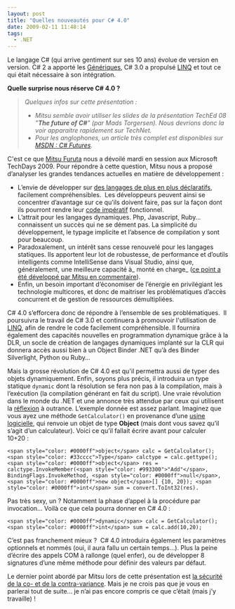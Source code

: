 ```yaml
---
layout: post
title: "Quelles nouveautés pour C# 4.0"
date: 2009-02-11 11:48:14
tags:
  - .NET
---
```


Le langage C# (qui arrive gentiment sur ses 10 ans) évolue de version en version. C# 2 a apporté les [Génériques](//msdn.microsoft.com/fr-fr/library/512aeb7t(VS.80).aspx), C# 3.0 a propulsé [LINQ](http://msdn.microsoft.com/fr-fr/library/bb397933.aspx) et tout ce qui était nécessaire à son intégration.

**Quelle surprise nous réserve C# 4.0&nbsp;?**

> _Quelques infos sur cette présentation&nbsp;:_
>
> *   _Mitsu semble avoir utiliser les slides de la présentation TechEd 08 "**The future of C#**" (par Mads Torgersen). Nous devrions donc la voir apparaitre rapidement sur TechNet._
> *   _Pour les anglophones, un article très complet est disponibles sur [MSDN&nbsp;: C# Futures](https://code.msdn.microsoft.com:443/csharpfuture)._

C'est ce que [Mitsu Furuta](http://blogs.msdn.com/b/mitsufu/) nous a dévoilé mardi en session aux Microsoft TechDays 2009\. Pour répondre à cette question, Mitsu nous a proposé d’analyser les grandes tendances actuelles en matière de développement&nbsp;:

*   L’envie de développer sur [des langages de plus en plus déclaratifs](//fr.wikipedia.org/wiki/Programmation_d%C3%A9clarative), facilement compréhensibles.  Les développeurs peuvent ainsi se concentrer d’avantage sur ce qu'ils doivent faire, pas sur la façon dont ils pourront rendre leur [code impératif](http://fr.wikipedia.org/wiki/Programmation_imp%C3%A9rative) fonctionnel.
*   L’attrait pour les langages dynamiques. Php, Javascript, Ruby… connaissent un succès qui ne se dément pas. La simplicité du développement, le typage implicite et l’absence de compilation y sont pour beaucoup.
*   Paradoxalement, un intérêt sans cesse renouvelé pour les langages statiques. Ils apportent leur lot de robustesse, de performance et d’outils intelligents comme IntelliSense dans Visual Studio, ainsi que, généralement, une meilleure capacité à_ monté en charge_ ([ce point a été développé par Mitsu en commentaire](/2009/02/quelles-nouveautes-pour-c-40/)).
*   Enfin, un besoin important d’économiser de l’énergie en privilégiant les technologie multicores, et donc de maitriser les problématiques d’accès concurrent et de gestion de ressources démultipliées.

C# 4.0 s’efforcera donc de répondre à l’ensemble de ses problématiques.  Il poursuivra le travail de C# 3.0 et continuera à promouvoir l'utilisation de [LINQ](http://msdn.microsoft.com/fr-fr/library/bb397933.aspx), afin de rendre le code facilement compréhensible. Il fournira également des capacités nouvelles en programmation dynamique grâce à la DLR, un socle de création de langages dynamiques implanté sur la CLR qui donnera accès aussi bien à un Object Binder .NET qu’à des Binder Silverlight, Python ou Ruby…

Mais la grosse révolution de C# 4.0 est qu'il permettra aussi de typer des objets dynamiquement. Enfin, soyons plus précis, il introduira un type statique `dynamic` dont la résolution se fera non pas à la compilation, mais à l’exécution (la compilation générant en fait du script). Une vraie révolution dans le monde du .NET et une annonce très attendue par ceux qui utilisent la [réflexion](//emerica.developpez.com/dotnet/reflection/introduction/csharp/) à outrance. L’exemple donnée est assez parlant. Imaginez que vous ayez une méthode `GetCalculator()` en provenance d’une [usine logicielle](http://fr.wikipedia.org/wiki/Software_factory), qui renvoie un objet de type **Object** (mais dont vous savez qu’il s’agit d’un calculateur). Voici ce qu’il fallait écrire avant pour calculer 10+20&nbsp;:

`<span style="color: #0000ff">object</span> calc = GetCalculator();
<span style="color: #33cccc">Type</span> calctype = calc.gettype();
<span style="color: #0000ff">object</span> res = calctype.InvokeMember(<span style="color: #993300">"Add"</span>, BindingFlags.InvokeMethod, <span style="color: #0000ff">null</span>, <span style="color: #0000ff">new object</span>[] {10, 20});
<span style="color: #0000ff">int</span> sum = convert.ToInt32(res).`

Pas très sexy, un&nbsp;? Notamment la phase d’appel à la procédure par invocation… Voilà ce que cela pourra donner en C# 4.0&nbsp;:

`<span style="color: #0000ff">dynamic</span> calc = GetCalculator();
<span style="color: #0000ff">int</span> sum = calc.add(10,20);`

C’est pas franchement mieux&nbsp;?  C# 4.0 introduira également les paramètres optionnels et nommés (oui, il aura fallu un certain temps…). Plus la peine d’écrire des appels COM à rallonge (quel enfer), ou de développer 8 signatures d’une même méthode pour définir des valeurs par défaut.

Le dernier point abordé par Mitsu lors de cette présentation est [la sécurité de la co- et de la contra-variance](http://msdn.microsoft.com/fr-fr/library/ms173174(VS.80).aspx). Mais je ne crois pas que je vous en parlerai tout de suite… je n’ai pas encore compris ce que c’était (mais j’y travaille)&nbsp;!
